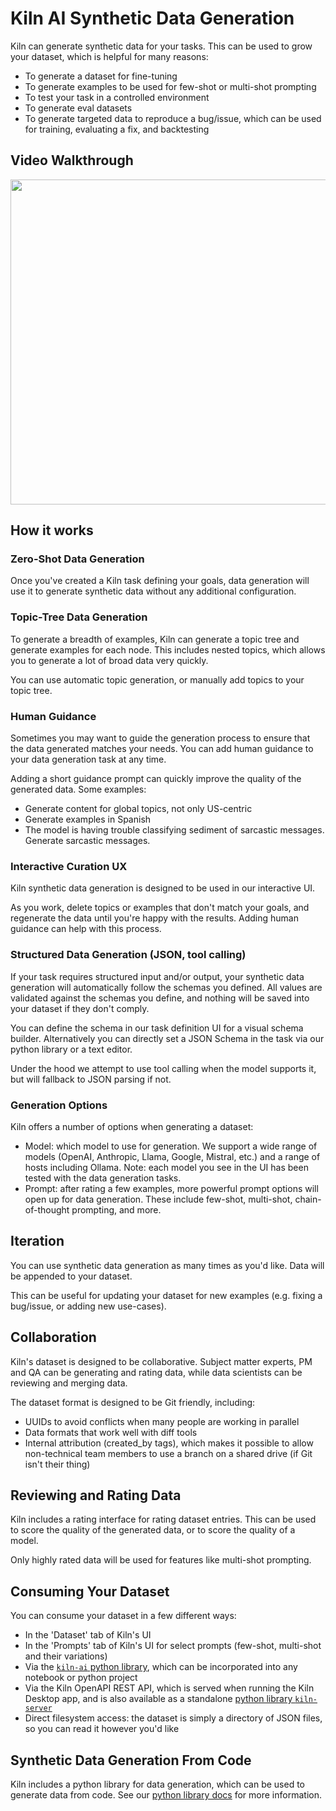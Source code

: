 # Kiln AI Synthetic Data Generation

Kiln can generate synthetic data for your tasks. This can be used to grow your dataset, which is helpful for many reasons:

- To generate a dataset for fine-tuning
- To generate examples to be used for few-shot or multi-shot prompting
- To test your task in a controlled environment
- To generate eval datasets
- To generate targeted data to reproduce a bug/issue, which can be used for training, evaluating a fix, and backtesting

## Video Walkthrough

<img src="https://github.com/user-attachments/assets/eab36818-2c88-4e52-ac39-a71c40e5cc79" width="520"/>


## How it works

### Zero-Shot Data Generation

Once you've created a Kiln task defining your goals, data generation will use it to generate synthetic data without any additional configuration.

### Topic-Tree Data Generation

To generate a breadth of examples, Kiln can generate a topic tree and generate examples for each node. This includes nested topics, which allows you to generate a lot of broad data very quickly.

You can use automatic topic generation, or manually add topics to your topic tree.

### Human Guidance

Sometimes you may want to guide the generation process to ensure that the data generated matches your needs. You can add human guidance to your data generation task at any time.

Adding a short guidance prompt can quickly improve the quality of the generated data. Some examples:

- Generate content for global topics, not only US-centric
- Generate examples in Spanish
- The model is having trouble classifying sediment of sarcastic messages. Generate sarcastic messages.

### Interactive Curation UX

Kiln synthetic data generation is designed to be used in our interactive UI.

As you work, delete topics or examples that don't match your goals, and regenerate the data until you're happy with the results. Adding human guidance can help with this process.

### Structured Data Generation (JSON, tool calling)

If your task requires structured input and/or output, your synthetic data generation will automatically follow the schemas you defined. All values are validated against the schemas you define, and nothing will be saved into your dataset if they don't comply.

You can define the schema in our task definition UI for a visual schema builder. Alternatively you can directly set a JSON Schema in the task via our python library or a text editor.

Under the hood we attempt to use tool calling when the model supports it, but will fallback to JSON parsing if not.

### Generation Options

Kiln offers a number of options when generating a dataset:

- Model: which model to use for generation. We support a wide range of models (OpenAI, Anthropic, Llama, Google, Mistral, etc.) and a range of hosts including Ollama. Note: each model you see in the UI has been tested with the data generation tasks.
- Prompt: after rating a few examples, more powerful prompt options will open up for data generation. These include few-shot, multi-shot, chain-of-thought prompting, and more.

## Iteration

You can use synthetic data generation as many times as you'd like. Data will be appended to your dataset.

This can be useful for updating your dataset for new examples (e.g. fixing a bug/issue, or adding new use-cases).

## Collaboration

Kiln's dataset is designed to be collaborative. Subject matter experts, PM and QA can be generating and rating data, while data scientists can be reviewing and merging data.

The dataset format is designed to be Git friendly, including:

- UUIDs to avoid conflicts when many people are working in parallel
- Data formats that work well with diff tools
- Internal attribution (created_by tags), which makes it possible to allow non-technical team members to use a branch on a shared drive (if Git isn't their thing)

## Reviewing and Rating Data

Kiln includes a rating interface for rating dataset entries. This can be used to score the quality of the generated data, or to score the quality of a model.

Only highly rated data will be used for features like multi-shot prompting.

## Consuming Your Dataset

You can consume your dataset in a few different ways:

- In the 'Dataset' tab of Kiln's UI
- In the 'Prompts' tab of Kiln's UI for select prompts (few-shot, multi-shot and their variations)
- Via the [`kiln-ai` python library](https://pypi.org/project/kiln-ai/), which can be incorporated into any notebook or python project
- Via the Kiln OpenAPI REST API, which is served when running the Kiln Desktop app, and is also available as a standalone [python library `kiln-server`](https://pypi.org/project/kiln-server/)
- Direct filesystem access: the dataset is simply a directory of JSON files, so you can read it however you'd like

## Synthetic Data Generation From Code

Kiln includes a python library for data generation, which can be used to generate data from code. See our [python library docs](https://kiln-ai.github.io/Kiln/kiln_core_docs/kiln_ai/adapters/data_gen/data_gen_task.html) for more information.
